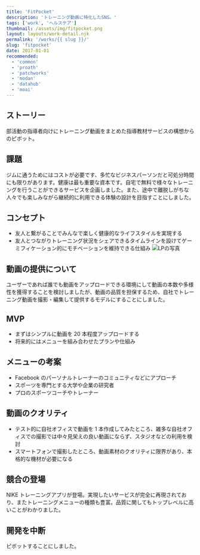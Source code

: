 ```yaml
---
title: 'FitPocket'
description: 'トレーニング動画に特化したSNS。'
tags: ['work', 'ヘルスケア']
thumbnail: /assets/img/fitpocket.png
layout: layouts/work-detail.njk
permalink: '/works/{{ slug }}/'
slug: 'fitpocket'
date: 2017-01-01
recommended:
  - 'common'
  - 'proath'
  - 'patchworks'
  - 'modan'
  - 'datahub'
  - 'moai'
---
```


## ストーリー

部活動の指導者向けにトレーニング動画をまとめた指導教材サービスの構想からのピボット。

## 課題

ジムに通うためにはコストが必要です、多忙なビジネスパーソンだと可処分時間にも限りがあります。健康は最も重要な資本です。自宅で無料で様々なトレーニングを行うことができるサービスを企画しました。また、途中で離脱しがちな人々でも楽しみながら継続的に利用できる体験の設計を目指すことにしました。

## コンセプト

- 友人と繋がることでみんなで楽しく健康的なライフスタイルを実現する
- 友人とつながりトレーニング状況をシェアできるタイムラインを設けてゲーミフィケーション的にモチベーションを維持できる仕組み
  ![LPの写真](/per-pj/assets/img/fitpocket-2.png)

## 動画の提供について

ユーザーであれば誰でも動画をアップロードできる環境にして動画の本数や多様性を獲得することを検討しましたが、動画の品質を担保するため、自社でトレーニング動画を撮影・編集して提供するモデルにすることにしました。

## MVP

- まずはシンプルに動画を 20 本程度アップロードする
- 将来的にはメニューを組み合わせたプランや仕組み

## メニューの考案

- Facebook のパーソナルトレーナーのコミュニティなどにアプローチ
- スポーツを専門とする大学や企業の研究者
- プロのスポーツコーチやトレーナー

## 動画のクオリティ

- テスト的に自社オフィスで動画を 1 本作成してみたところ、雑多な自社オフィスでの撮影では中々見栄えの良い動画にならず、スタジオなどの利用を検討
- スマートフォンで撮影したところ、動画素材のクオリティに限界があり、本格的な機材が必要になる

## 競合の登場

NIKE トレーニングアプリが登場。実現したいサービスが完全に再現されており、またトレーニングメニューの種類も豊富。品質に関してもトップレベルに高いことがわかりました。

## 開発を中断

ピボットすることにしました。
